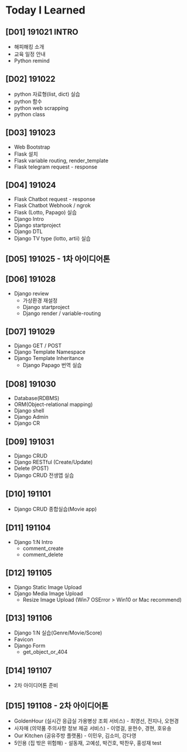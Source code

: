 # Today I Learned

## [D01] 191021 INTRO
- 해피해킹 소개
- 교육 일정 안내
- Python remind

## [D02] 191022

- python 자료형(list, dict) 실습
- python 함수
- python web scrapping
- python class



## [D03] 191023

- Web Bootstrap
- Flask 설치
- Flask variable routing, render_template
- Flask telegram request - response



## [D04] 191024

- Flask Chatbot request - response
- Flask Chatbot Webhook / ngrok
- Flask (Lotto, Papago) 실습
- Django Intro
- Django startproject
- Django DTL
- Django TV type (lotto, artii) 실습



## [D05] 191025 - 1차 아이디어톤

## [D06] 191028

- Django review
  - 가상환경 재설정
  - Django startproject
  - Django render / variable-routing



## [D07] 191029

- Django GET / POST
- Django Template Namespace
- Django Template Inheritance
  - Django Papago 번역 실습



## [D08] 191030

- Database(RDBMS)
- ORM(Object-relational mapping)
- Django shell
- Django Admin
- Django CR



## [D09] 191031

- Django CRUD
- Django RESTful (Create/Update)
- Delete (POST)
- Django CRUD 전생앱 실습



## [D10] 191101

-   Django CRUD  종합실습(Movie app)



## [D11] 191104

- Django 1:N Intro
  - comment_create
  - comment_delete



## [D12] 191105

- Django Static Image Upload
- Django Media Image Upload
  - Resize Image Upload (Win7 OSError > Win10 or Mac recommend)



## [D13] 191106

- Django 1:N 실습(Genre/Movie/Score)
- Favicon
- Django Form
  - get_object_or_404



## [D14] 191107

- 2차 아이디어톤 준비



## [D15] 191108 - 2차 아이디어톤

- GoldenHour (실시간 응급실 가용병상 조회 서비스) - 최영선, 전지나, 오현경
- 사자매 (의약품 주의사항 정보 제공 서비스) - 이영걸, 윤현수, 경현, 호유송
- Our Kitchen (공유주방 플랫폼) - 이민우, 김소미, 강다영
- 5인용 (집 밖은 위험해) - 설동재, 고예성, 박건호, 박찬우, 홍성재 test